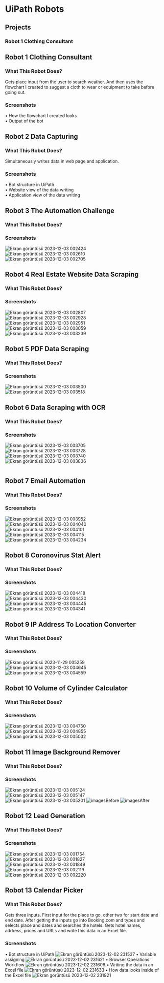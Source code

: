 # UiPath Robots
## Projects
### Robot 1 Clothing Consultant

## Robot 1 Clothing Consultant
### What This Robot Does?
Gets place input from the user to search weather.
And then uses the flowchart I created to suggest a cloth to wear or equipment to take before going out.
### Screenshots
<div>
  • How the flowchart I created looks
  <div align="center">    
    <img src="https://github.com/FikretGezer/UiPathRobots/assets/64322071/fb380085-6acc-4b8e-ac9e-aecec68a3bc6" alt="" />
  </div>
</div>
<div>
  • Output of the bot
  <div align="center">    
    <img src="https://github.com/FikretGezer/UiPathRobots/assets/64322071/57e70963-7b03-48ee-a806-f925616b82a2" alt="" />
  </div>
</div>

## Robot 2 Data Capturing
### What This Robot Does?
Simultaneously writes data in web page and application.
### Screenshots
<div>
  • Bot structure in UiPath
  <div align="center">    
    <img src="https://github.com/FikretGezer/UiPathRobots/assets/64322071/2080bd92-94a3-4688-a03f-5a00595a3205" alt="" />
  </div>
</div>
<div>
  • Website view of the data writing
  <div align="center">    
    <img src="https://github.com/FikretGezer/UiPathRobots/assets/64322071/4bb357ca-ad53-40bd-8771-8a6543e9db15" alt="" />
  </div>
</div>
<div>
  • Application view of the data writing
  <div align="center">    
    <img src="https://github.com/FikretGezer/UiPathRobots/assets/64322071/499a153e-85d7-4d8a-a2fc-7754619266d1" alt="" />
  </div>
</div>

## Robot 3 The Automation Challenge
### What This Robot Does?
### Screenshots
![Ekran görüntüsü 2023-12-03 002424](https://github.com/FikretGezer/UiPathRobots/assets/64322071/1975e013-d2e3-47f8-acb9-5212e2626c14)
![Ekran görüntüsü 2023-12-03 002610](https://github.com/FikretGezer/UiPathRobots/assets/64322071/8b4ab54a-acf3-49b7-af8a-8507aed6e222)
![Ekran görüntüsü 2023-12-03 002705](https://github.com/FikretGezer/UiPathRobots/assets/64322071/2f652b1a-8269-4ace-993b-b6e8ae4ebcfb)

## Robot 4 Real Estate Website Data Scraping
### What This Robot Does?
### Screenshots
![Ekran görüntüsü 2023-12-03 002807](https://github.com/FikretGezer/UiPathRobots/assets/64322071/6d496530-cec2-4237-8441-a337e5222271)
![Ekran görüntüsü 2023-12-03 002928](https://github.com/FikretGezer/UiPathRobots/assets/64322071/c6c3806d-3f4c-4e33-9ba7-d0335e1abd3a)
![Ekran görüntüsü 2023-12-03 002951](https://github.com/FikretGezer/UiPathRobots/assets/64322071/e31c8dfc-ebcb-43d6-9708-a70a60ce5d8e)
![Ekran görüntüsü 2023-12-03 003059](https://github.com/FikretGezer/UiPathRobots/assets/64322071/fc997b2e-109d-42f1-9454-c4a669016376)
![Ekran görüntüsü 2023-12-03 003239](https://github.com/FikretGezer/UiPathRobots/assets/64322071/10a9150e-c6f8-4ab2-8c64-1439a2ab6601)

## Robot 5 PDF Data Scraping
### What This Robot Does?
### Screenshots
![Ekran görüntüsü 2023-12-03 003500](https://github.com/FikretGezer/UiPathRobots/assets/64322071/a42ac6a7-b6fd-4d80-89c7-30fe9b4b87f6)
![Ekran görüntüsü 2023-12-03 003518](https://github.com/FikretGezer/UiPathRobots/assets/64322071/bc81030b-daf4-4c3d-b8e8-a9e4a3cafd41)

## Robot 6 Data Scraping with OCR
### What This Robot Does?
### Screenshots
![Ekran görüntüsü 2023-12-03 003705](https://github.com/FikretGezer/UiPathRobots/assets/64322071/6c90f997-c0a0-4279-9bfa-3d861f4523b8)
![Ekran görüntüsü 2023-12-03 003728](https://github.com/FikretGezer/UiPathRobots/assets/64322071/baac3297-a4cb-4a20-8ade-f13c50f849df)
![Ekran görüntüsü 2023-12-03 003740](https://github.com/FikretGezer/UiPathRobots/assets/64322071/1802bb85-19c3-438d-866f-a9aa17ea4d02)
![Ekran görüntüsü 2023-12-03 003836](https://github.com/FikretGezer/UiPathRobots/assets/64322071/9ddb703a-b4fd-4b9f-9d73-cf4d531a11ed)
<p align="center">
  <img src="https://github.com/FikretGezer/UiPathRobots/assets/64322071/9ddb703a-b4fd-4b9f-9d73-cf4d531a11ed" alt="" />
</p>

## Robot 7 Email Automation
### What This Robot Does?
### Screenshots
![Ekran görüntüsü 2023-12-03 003952](https://github.com/FikretGezer/UiPathRobots/assets/64322071/9d632c2b-3a71-4aab-b3c2-a70bcc105193)
![Ekran görüntüsü 2023-12-03 004040](https://github.com/FikretGezer/UiPathRobots/assets/64322071/836835e2-f905-401b-accc-6aef12921566)
![Ekran görüntüsü 2023-12-03 004101](https://github.com/FikretGezer/UiPathRobots/assets/64322071/31cd6120-1728-4c7b-b131-7cf6c957010e)
![Ekran görüntüsü 2023-12-03 004115](https://github.com/FikretGezer/UiPathRobots/assets/64322071/75e25215-7443-497e-b580-58fdf7727b7a)
![Ekran görüntüsü 2023-12-03 004234](https://github.com/FikretGezer/UiPathRobots/assets/64322071/b518fedc-98ce-4f41-bc63-5a9c805bd993)

## Robot 8 Coronovirus Stat Alert
### What This Robot Does?
### Screenshots
![Ekran görüntüsü 2023-12-03 004418](https://github.com/FikretGezer/UiPathRobots/assets/64322071/fccdbdac-864a-4a25-b146-684ddee9deaa)
![Ekran görüntüsü 2023-12-03 004430](https://github.com/FikretGezer/UiPathRobots/assets/64322071/8fd2a27c-f31e-4d0f-89ce-c57f3d503311)
![Ekran görüntüsü 2023-12-03 004445](https://github.com/FikretGezer/UiPathRobots/assets/64322071/2c72e203-c686-4f27-aee2-a62d6d8b79bf)
![Ekran görüntüsü 2023-12-03 004341](https://github.com/FikretGezer/UiPathRobots/assets/64322071/6e90bb7d-82ef-4600-9363-8789529ed707)

## Robot 9 IP Address To Location Converter
### What This Robot Does?
### Screenshots
![Ekran görüntüsü 2023-11-29 005259](https://github.com/FikretGezer/UiPathRobots/assets/64322071/2b53f6b8-03f0-4432-a859-d10f2e1853ea)
![Ekran görüntüsü 2023-12-03 004645](https://github.com/FikretGezer/UiPathRobots/assets/64322071/a34762f0-ddd4-4263-b4a9-4bb76eaca268)
![Ekran görüntüsü 2023-12-03 004559](https://github.com/FikretGezer/UiPathRobots/assets/64322071/0e82206c-781c-41ac-b266-039ed88ec5c4)

## Robot 10 Volume of Cylinder Calculator
### What This Robot Does?
### Screenshots
![Ekran görüntüsü 2023-12-03 004750](https://github.com/FikretGezer/UiPathRobots/assets/64322071/05993710-9485-42e1-8e10-3ad714c23191)
![Ekran görüntüsü 2023-12-03 004855](https://github.com/FikretGezer/UiPathRobots/assets/64322071/84ccc176-44bc-4559-a531-e478eeeb24e2)
![Ekran görüntüsü 2023-12-03 005032](https://github.com/FikretGezer/UiPathRobots/assets/64322071/a3d07cf8-2177-4e85-b4df-4d078185cfbe)

## Robot 11 Image Background Remover
### What This Robot Does?
### Screenshots
![Ekran görüntüsü 2023-12-03 005124](https://github.com/FikretGezer/UiPathRobots/assets/64322071/d1c2e73d-9314-40a8-bdb9-ed83dfafa381)
![Ekran görüntüsü 2023-12-03 005147](https://github.com/FikretGezer/UiPathRobots/assets/64322071/6865c4ff-c89f-4cdf-a1bd-68de4427ae1a)
![Ekran görüntüsü 2023-12-03 005201](https://github.com/FikretGezer/UiPathRobots/assets/64322071/5b56a27a-fee6-4f7b-a817-891f44bf8663)
![imagesBefore](https://github.com/FikretGezer/UiPathRobots/assets/64322071/843b4a58-5cd2-4acb-91ba-d6e0bb0724c7)
![imagesAfter](https://github.com/FikretGezer/UiPathRobots/assets/64322071/da3c2cfd-93f2-4753-b5e4-9eaa43cb1c06)

## Robot 12 Lead Generation
### What This Robot Does?
### Screenshots
![Ekran görüntüsü 2023-12-03 001754](https://github.com/FikretGezer/UiPathRobots/assets/64322071/37d39579-8b25-4c30-bee9-e616c4c837c8)
![Ekran görüntüsü 2023-12-03 001827](https://github.com/FikretGezer/UiPathRobots/assets/64322071/78d6c454-7aec-48fb-a0c9-5565f132908e)
![Ekran görüntüsü 2023-12-03 001849](https://github.com/FikretGezer/UiPathRobots/assets/64322071/aa4ce264-ae1e-4d84-95ba-7c543bdc46d0)
![Ekran görüntüsü 2023-12-03 002119](https://github.com/FikretGezer/UiPathRobots/assets/64322071/9f542173-1a4f-4a71-a0aa-f729e98b1883)
![Ekran görüntüsü 2023-12-03 002220](https://github.com/FikretGezer/UiPathRobots/assets/64322071/24eed79d-ce43-4204-b674-b14e248dd662)

## Robot 13 Calendar Picker
### What This Robot Does?
Gets three inputs. First input for the place to go, other two for start date and end date. After getting the inputs go into Booking.com and types and selects place and dates and searches the hotels. Gets hotel names, address, prices and URLs and write this data in an Excel file.
### Screenshots
• Bot structure in UiPath
![Ekran görüntüsü 2023-12-02 231537](https://github.com/FikretGezer/UiPathRobots/assets/64322071/872937c0-c057-4442-9d81-1a7d2507901e)
• Variable assigning
![Ekran görüntüsü 2023-12-02 231621](https://github.com/FikretGezer/UiPathRobots/assets/64322071/aae2122d-00da-461c-bcc2-ffcb0e3e9da5)
• Browser Operations' Workflow
![Ekran görüntüsü 2023-12-02 231606](https://github.com/FikretGezer/UiPathRobots/assets/64322071/cac60ec8-9299-4142-af12-d67f6d09abe5)
• Writing the data in an Excel file
![Ekran görüntüsü 2023-12-02 231633](https://github.com/FikretGezer/UiPathRobots/assets/64322071/fb9b0f7d-041b-4919-8200-153ea40000eb)
• How data looks inside of the Excel file
![Ekran görüntüsü 2023-12-02 231921](https://github.com/FikretGezer/UiPathRobots/assets/64322071/21901a90-8d29-4661-a7b5-d4b911e5d023)
